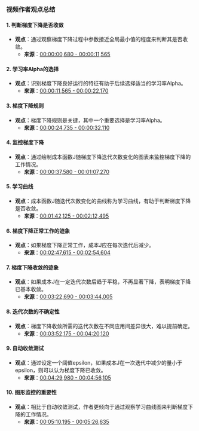 ### 视频作者观点总结

#### 1. 判断梯度下降是否收敛
- **观点**：通过观察梯度下降过程中参数接近全局最小值的程度来判断其是否收敛。
  - **来源**：[00:00:00,680 - 00:00:11,565](#)

#### 2. 学习率Alpha的选择
- **观点**：识别梯度下降良好运行的特征有助于后续选择适当的学习率Alpha。
  - **来源**：[00:00:11,565 - 00:00:22,170](#)

#### 3. 梯度下降规则
- **观点**：梯度下降规则是关键，其中一个重要选择是学习率Alpha。
  - **来源**：[00:00:24,735 - 00:00:32,110](#)

#### 4. 监控梯度下降
- **观点**：通过绘制成本函数J随梯度下降迭代次数变化的图表来监控梯度下降的工作情况。
  - **来源**：[00:00:37,580 - 00:01:07,270](#)

#### 5. 学习曲线
- **观点**：成本函数J随迭代次数变化的曲线称为学习曲线，有助于判断梯度下降是否收敛。
  - **来源**：[00:01:42,125 - 00:02:12,495](#)

#### 6. 梯度下降正常工作的迹象
- **观点**：如果梯度下降正常工作，成本J应在每次迭代后减少。
  - **来源**：[00:02:47,615 - 00:02:54,604](#)

#### 7. 梯度下降收敛的迹象
- **观点**：如果成本J在一定迭代次数后趋于平稳，不再显著下降，表明梯度下降已基本收敛。
  - **来源**：[00:03:22,690 - 00:03:44,005](#)

#### 8. 迭代次数的不确定性
- **观点**：梯度下降收敛所需的迭代次数在不同应用间差异很大，难以提前确定。
  - **来源**：[00:03:52,175 - 00:04:20,120](#)

#### 9. 自动收敛测试
- **观点**：通过设定一个阈值epsilon，如果成本J在一次迭代中减少的量小于epsilon，则可以认为梯度下降已收敛。
  - **来源**：[00:04:29,980 - 00:04:56,105](#)

#### 10. 图形监控的重要性
- **观点**：相比于自动收敛测试，作者更倾向于通过观察学习曲线图来判断梯度下降的工作情况。
  - **来源**：[00:05:10,195 - 00:05:26,635](#)